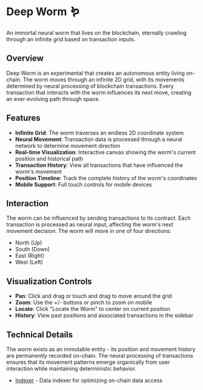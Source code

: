 # Deep Worm 🪱

An immortal neural worm that lives on the blockchain, eternally crawling through an infinite grid based on transaction inputs.

## Overview

Deep Worm is an experimental that creates an autonomous entity living on-chain. The worm moves through an infinite 2D grid, with its movements determined by neural processing of blockchain transactions. Every transaction that interacts with the worm influences its next move, creating an ever-evolving path through space.


## Features

- **Infinite Grid**: The worm traverses an endless 2D coordinate system
- **Neural Movement**: Transaction data is processed through a neural network to determine movement direction
- **Real-time Visualization**: Interactive canvas showing the worm's current position and historical path
- **Transaction History**: View all transactions that have influenced the worm's movement
- **Position Timeline**: Track the complete history of the worm's coordinates
- **Mobile Support**: Full touch controls for mobile devices

## Interaction

The worm can be influenced by sending transactions to its contract. Each transaction is processed as neural input, affecting the worm's next movement decision. The worm will move in one of four directions:

- North (Up)
- South (Down)  
- East (Right)
- West (Left)

## Visualization Controls

- **Pan**: Click and drag or touch and drag to move around the grid
- **Zoom**: Use the +/- buttons or pinch to zoom on mobile
- **Locate**: Click "Locate the Worm" to center on current position
- **History**: View past positions and associated transactions in the sidebar

## Technical Details

The worm exists as an immutable entity - its position and movement history are permanently recorded on-chain. The neural processing of transactions ensures that its movement patterns emerge organically from user interaction while maintaining deterministic behavior.

- [Indexer](https://github.com/deep-worm/indexer) - Data indexer for optimizing on-chain data access
